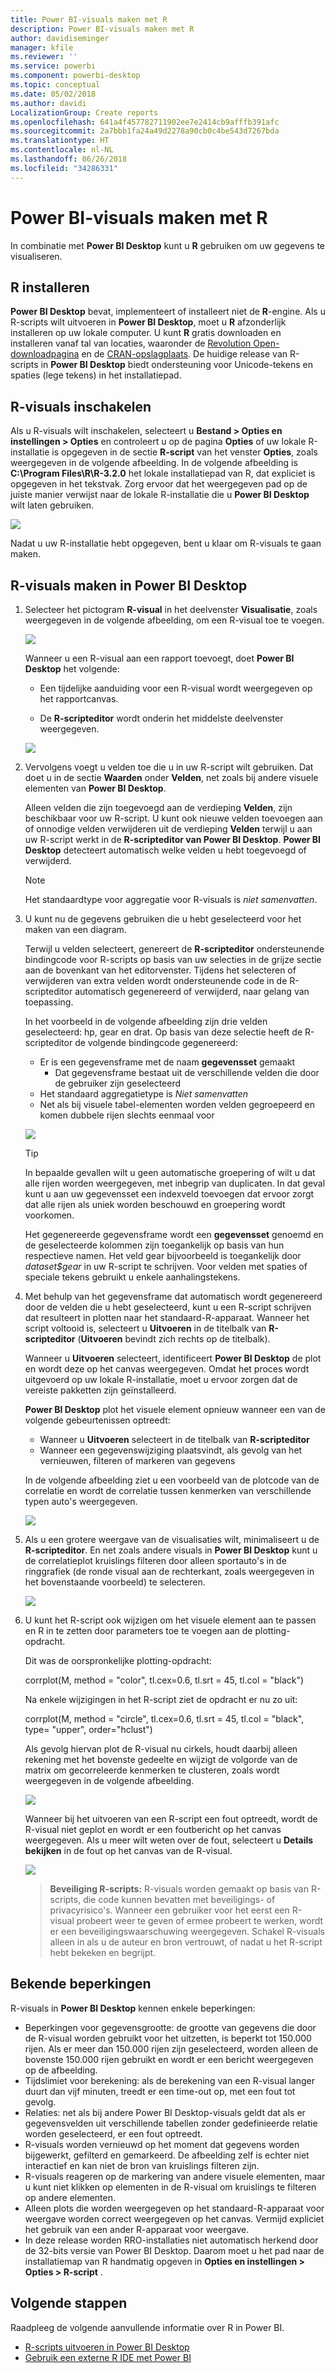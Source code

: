 ```yaml
---
title: Power BI-visuals maken met R
description: Power BI-visuals maken met R
author: davidiseminger
manager: kfile
ms.reviewer: ''
ms.service: powerbi
ms.component: powerbi-desktop
ms.topic: conceptual
ms.date: 05/02/2018
ms.author: davidi
LocalizationGroup: Create reports
ms.openlocfilehash: 641a4f457782711902ee7e2414cb9afffb391afc
ms.sourcegitcommit: 2a7bbb1fa24a49d2278a90cb0c4be543d7267bda
ms.translationtype: HT
ms.contentlocale: nl-NL
ms.lasthandoff: 06/26/2018
ms.locfileid: "34286331"
---
```

# <a name="create-power-bi-visuals-using-r"></a>Power BI-visuals maken met R
In combinatie met **Power BI Desktop** kunt u **R** gebruiken om uw gegevens te visualiseren.

## <a name="install-r"></a>R installeren
**Power BI Desktop** bevat, implementeert of installeert niet de **R**-engine. Als u R-scripts wilt uitvoeren in **Power BI Desktop**, moet u **R** afzonderlijk installeren op uw lokale computer. U kunt **R** gratis downloaden en installeren vanaf tal van locaties, waaronder de [Revolution Open-downloadpagina](https://mran.revolutionanalytics.com/download/) en de [CRAN-opslagplaats](https://cran.r-project.org/bin/windows/base/). De huidige release van R-scripts in **Power BI Desktop** biedt ondersteuning voor Unicode-tekens en spaties (lege tekens) in het installatiepad.

## <a name="enable-r-visuals"></a>R-visuals inschakelen
Als u R-visuals wilt inschakelen, selecteert u **Bestand > Opties en instellingen > Opties** en controleert u op de pagina **Opties** of uw lokale R-installatie is opgegeven in de sectie **R-script** van het venster **Opties**, zoals weergegeven in de volgende afbeelding. In de volgende afbeelding is **C:\Program Files\R\R-3.2.0** het lokale installatiepad van R, dat expliciet is opgegeven in het tekstvak. Zorg ervoor dat het weergegeven pad op de juiste manier verwijst naar de lokale R-installatie die u **Power BI Desktop** wilt laten gebruiken.
   
   ![](media/desktop-r-visuals/r-visuals-2.png)

Nadat u uw R-installatie hebt opgegeven, bent u klaar om R-visuals te gaan maken.

## <a name="create-r-visuals-in-power-bi-desktop"></a>R-visuals maken in Power BI Desktop
1. Selecteer het pictogram **R-visual** in het deelvenster **Visualisatie**, zoals weergegeven in de volgende afbeelding, om een R-visual toe te voegen.
   
   ![](media/desktop-r-visuals/r-visuals-3.png)

   Wanneer u een R-visual aan een rapport toevoegt, doet **Power BI Desktop** het volgende:
   
   - Een tijdelijke aanduiding voor een R-visual wordt weergegeven op het rapportcanvas.
   
   - De **R-scripteditor** wordt onderin het middelste deelvenster weergegeven.
   
   ![](media/desktop-r-visuals/r-visuals-4.png)

2. Vervolgens voegt u velden toe die u in uw R-script wilt gebruiken. Dat doet u in de sectie **Waarden** onder **Velden**, net zoals bij andere visuele elementen van **Power BI Desktop**. 
    
    Alleen velden die zijn toegevoegd aan de verdieping **Velden**, zijn beschikbaar voor uw R-script. U kunt ook nieuwe velden toevoegen aan of onnodige velden verwijderen uit de verdieping **Velden** terwijl u aan uw R-script werkt in de **R-scripteditor van Power BI Desktop**. **Power BI Desktop** detecteert automatisch welke velden u hebt toegevoegd of verwijderd.
   
   > [!NOTE]
   > Het standaardtype voor aggregatie voor R-visuals is *niet samenvatten*.
   > 
   > 
   
3. U kunt nu de gegevens gebruiken die u hebt geselecteerd voor het maken van een diagram. 

    Terwijl u velden selecteert, genereert de **R-scripteditor** ondersteunende bindingcode voor R-scripts op basis van uw selecties in de grijze sectie aan de bovenkant van het editorvenster. Tijdens het selecteren of verwijderen van extra velden wordt ondersteunende code in de R-scripteditor automatisch gegenereerd of verwijderd, naar gelang van toepassing.
   
   In het voorbeeld in de volgende afbeelding zijn drie velden geselecteerd: hp, gear en drat. Op basis van deze selectie heeft de R-scripteditor de volgende bindingcode gegenereerd:
   
   * Er is een gegevensframe met de naam **gegevensset** gemaakt
     * Dat gegevensframe bestaat uit de verschillende velden die door de gebruiker zijn geselecteerd
   * Het standaard aggregatietype is *Niet samenvatten*
   * Net als bij visuele tabel-elementen worden velden gegroepeerd en komen dubbele rijen slechts eenmaal voor
   
   ![](media/desktop-r-visuals/r-visuals-5.png)
   
   > [!TIP]
   > In bepaalde gevallen wilt u geen automatische groepering of wilt u dat alle rijen worden weergegeven, met inbegrip van duplicaten. In dat geval kunt u aan uw gegevensset een indexveld toevoegen dat ervoor zorgt dat alle rijen als uniek worden beschouwd en groepering wordt voorkomen.
   > 
   > 
   
   Het gegenereerde gegevensframe wordt een **gegevensset** genoemd en de geselecteerde kolommen zijn toegankelijk op basis van hun respectieve namen. Het veld gear bijvoorbeeld is toegankelijk door *dataset$gear* in uw R-script te schrijven. Voor velden met spaties of speciale tekens gebruikt u enkele aanhalingstekens.

4. Met behulp van het gegevensframe dat automatisch wordt gegenereerd door de velden die u hebt geselecteerd, kunt u een R-script schrijven dat resulteert in plotten naar het standaard-R-apparaat. Wanneer het script voltooid is, selecteert u **Uitvoeren** in de titelbalk van **R-scripteditor** (**Uitvoeren** bevindt zich rechts op de titelbalk).
   
    Wanneer u **Uitvoeren** selecteert, identificeert **Power BI Desktop** de plot en wordt deze op het canvas weergegeven. Omdat het proces wordt uitgevoerd op uw lokale R-installatie, moet u ervoor zorgen dat de vereiste pakketten zijn geïnstalleerd.
   
   **Power BI Desktop** plot het visuele element opnieuw wanneer een van de volgende gebeurtenissen optreedt:
   
   * Wanneer u **Uitvoeren** selecteert in de titelbalk van **R-scripteditor**
   * Wanneer een gegevenswijziging plaatsvindt, als gevolg van het vernieuwen, filteren of markeren van gegevens

    In de volgende afbeelding ziet u een voorbeeld van de plotcode van de correlatie en wordt de correlatie tussen kenmerken van verschillende typen auto's weergegeven.

    ![](media/desktop-r-visuals/r-visuals-6.png)

5. Als u een grotere weergave van de visualisaties wilt, minimaliseert u de **R-scripteditor**. En net zoals andere visuals in **Power BI Desktop** kunt u de correlatieplot kruislings filteren door alleen sportauto's in de ringgrafiek (de ronde visual aan de rechterkant, zoals weergegeven in het bovenstaande voorbeeld) te selecteren.

    ![](media/desktop-r-visuals/r-visuals-7.png)

6. U kunt het R-script ook wijzigen om het visuele element aan te passen en R in te zetten door parameters toe te voegen aan de plotting-opdracht.

    Dit was de oorspronkelijke plotting-opdracht:

    corrplot(M, method = "color",  tl.cex=0.6, tl.srt = 45, tl.col = "black")

    Na enkele wijzigingen in het R-script ziet de opdracht er nu zo uit:

    corrplot(M, method = "circle", tl.cex=0.6, tl.srt = 45, tl.col = "black", type= "upper", order="hclust")

    Als gevolg hiervan plot de R-visual nu cirkels, houdt daarbij alleen rekening met het bovenste gedeelte en wijzigt de volgorde van de matrix om gecorreleerde kenmerken te clusteren, zoals wordt weergegeven in de volgende afbeelding.

    ![](media/desktop-r-visuals/r-visuals-8.png)

    Wanneer bij het uitvoeren van een R-script een fout optreedt, wordt de R-visual niet geplot en wordt er een foutbericht op het canvas weergegeven. Als u meer wilt weten over de fout, selecteert u **Details bekijken** in de fout op het canvas van de R-visual.

    ![](media/desktop-r-visuals/r-visuals-9.png)

    > **Beveiliging R-scripts:** R-visuals worden gemaakt op basis van R-scripts, die code kunnen bevatten met beveiligings- of privacyrisico's. Wanneer een gebruiker voor het eerst een R-visual probeert weer te geven of ermee probeert te werken, wordt er een beveiligingswaarschuwing weergegeven. Schakel R-visuals alleen in als u de auteur en bron vertrouwt, of nadat u het R-script hebt bekeken en begrijpt.
    > 
    > 

## <a name="known-limitations"></a>Bekende beperkingen
R-visuals in **Power BI Desktop** kennen enkele beperkingen:

* Beperkingen voor gegevensgrootte: de grootte van gegevens die door de R-visual worden gebruikt voor het uitzetten, is beperkt tot 150.000 rijen. Als er meer dan 150.000 rijen zijn geselecteerd, worden alleen de bovenste 150.000 rijen gebruikt en wordt er een bericht weergegeven op de afbeelding.
* Tijdslimiet voor berekening: als de berekening van een R-visual langer duurt dan vijf minuten, treedt er een time-out op, met een fout tot gevolg.
* Relaties: net als bij andere Power BI Desktop-visuals geldt dat als er gegevensvelden uit verschillende tabellen zonder gedefinieerde relatie worden geselecteerd, er een fout optreedt.
* R-visuals worden vernieuwd op het moment dat gegevens worden bijgewerkt, gefilterd en gemarkeerd. De afbeelding zelf is echter niet interactief en kan niet de bron van kruislings filteren zijn.
* R-visuals reageren op de markering van andere visuele elementen, maar u kunt niet klikken op elementen in de R-visual om kruislings te filteren op andere elementen.
* Alleen plots die worden weergegeven op het standaard-R-apparaat voor weergave worden correct weergegeven op het canvas. Vermijd expliciet het gebruik van een ander R-apparaat voor weergave.
* In deze release worden RRO-installaties niet automatisch herkend door de 32-bits versie van Power BI Desktop. Daarom moet u het pad naar de installatiemap van R handmatig opgeven in **Opties en instellingen > Opties > R-script** .

## <a name="next-steps"></a>Volgende stappen
Raadpleeg de volgende aanvullende informatie over R in Power BI.

* [R-scripts uitvoeren in Power BI Desktop](desktop-r-scripts.md)
* [Gebruik een externe R IDE met Power BI](desktop-r-ide.md)

